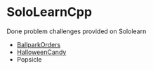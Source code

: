 # SoloLearnCpp
Done problem challenges provided on Sololearn 
- [BallparkOrders](CodingChallenges/BallparkOrders)  
- [HalloweenCandy](CodingChallenges/HalloweenCandy)  
- Popsicle

